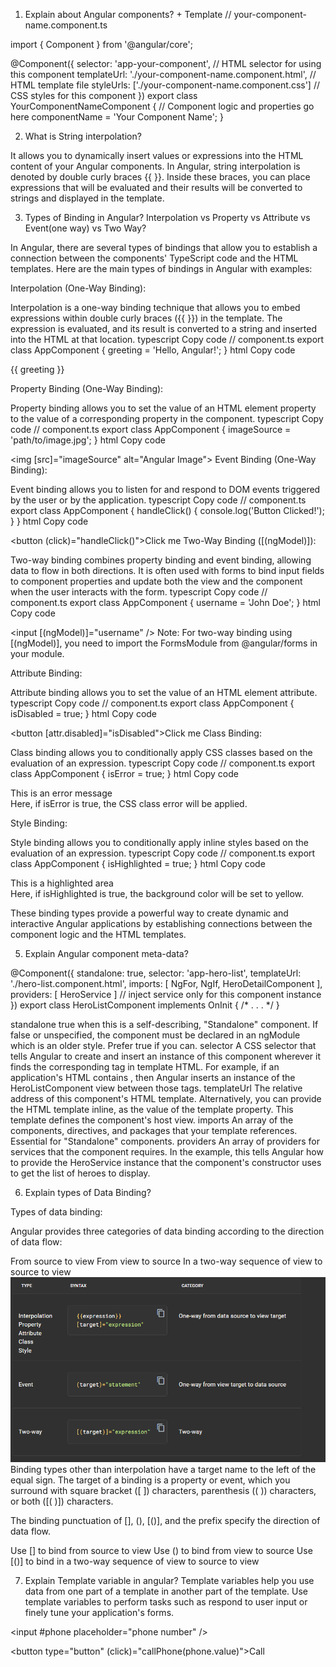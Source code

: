 1. Explain about Angular components? + Template
// your-component-name.component.ts

import { Component } from '@angular/core';

@Component({
  selector: 'app-your-component', // HTML selector for using this component
  templateUrl: './your-component-name.component.html', // HTML template file
  styleUrls: ['./your-component-name.component.css'] // CSS styles for this component
})
export class YourComponentNameComponent {
  // Component logic and properties go here
  componentName = 'Your Component Name';
}

2. What is String interpolation?

 It allows you to dynamically insert values or expressions into the HTML content of your Angular components. In Angular, string interpolation is denoted by double curly braces {{ }}. Inside these braces, you can place expressions that will be evaluated and their results will be converted to strings and displayed in the template.

 3. Types of Binding in Angular? Interpolation vs Property vs Attribute vs Event(one way) vs Two Way? 

 
In Angular, there are several types of bindings that allow you to establish a connection between the components' TypeScript code and the HTML templates. Here are the main types of bindings in Angular with examples:

Interpolation (One-Way Binding):

Interpolation is a one-way binding technique that allows you to embed expressions within double curly braces ({{ }}) in the template. The expression is evaluated, and its result is converted to a string and inserted into the HTML at that location.
typescript
Copy code
// component.ts
export class AppComponent {
  greeting = 'Hello, Angular!';
}
html
Copy code
<!-- component.html -->
<p>{{ greeting }}</p>
Property Binding (One-Way Binding):

Property binding allows you to set the value of an HTML element property to the value of a corresponding property in the component.
typescript
Copy code
// component.ts
export class AppComponent {
  imageSource = 'path/to/image.jpg';
}
html
Copy code
<!-- component.html -->
<img [src]="imageSource" alt="Angular Image">
Event Binding (One-Way Binding):

Event binding allows you to listen for and respond to DOM events triggered by the user or by the application.
typescript
Copy code
// component.ts
export class AppComponent {
  handleClick() {
    console.log('Button Clicked!');
  }
}
html
Copy code
<!-- component.html -->
<button (click)="handleClick()">Click me</button>
Two-Way Binding ([(ngModel)]):

Two-way binding combines property binding and event binding, allowing data to flow in both directions. It is often used with forms to bind input fields to component properties and update both the view and the component when the user interacts with the form.
typescript
Copy code
// component.ts
export class AppComponent {
  username = 'John Doe';
}
html
Copy code
<!-- component.html -->
<input [(ngModel)]="username" />
Note: For two-way binding using [(ngModel)], you need to import the FormsModule from @angular/forms in your module.

Attribute Binding:

Attribute binding allows you to set the value of an HTML element attribute.
typescript
Copy code
// component.ts
export class AppComponent {
  isDisabled = true;
}
html
Copy code
<!-- component.html -->
<button [attr.disabled]="isDisabled">Click me</button>
Class Binding:

Class binding allows you to conditionally apply CSS classes based on the evaluation of an expression.
typescript
Copy code
// component.ts
export class AppComponent {
  isError = true;
}
html
Copy code
<!-- component.html -->
<div [class.error]="isError">This is an error message</div>
Here, if isError is true, the CSS class error will be applied.

Style Binding:

Style binding allows you to conditionally apply inline styles based on the evaluation of an expression.
typescript
Copy code
// component.ts
export class AppComponent {
  isHighlighted = true;
}
html
Copy code
<!-- component.html -->
<div [style.background-color]="isHighlighted ? 'yellow' : 'white'">
  This is a highlighted area
</div>
Here, if isHighlighted is true, the background color will be set to yellow.

These binding types provide a powerful way to create dynamic and interactive Angular applications by establishing connections between the component logic and the HTML templates.

5. Explain Angular component meta-data?

@Component({
  standalone: true,
  selector:    'app-hero-list',
  templateUrl: './hero-list.component.html',
  imports:     [ NgFor, NgIf, HeroDetailComponent ],
  providers:  [ HeroService ] // inject service only for this component instance
})
export class HeroListComponent implements OnInit {
  /* . . . */
}

standalone	true when this is a self-describing, "Standalone" component. If false or unspecified, the component must be declared in an ngModule which is an older style. Prefer true if you can.
selector	A CSS selector that tells Angular to create and insert an instance of this component wherever it finds the corresponding tag in template HTML. For example, if an application's HTML contains <app-hero-list></app-hero-list>, then Angular inserts an instance of the HeroListComponent view between those tags.
templateUrl	The relative address of this component's HTML template. Alternatively, you can provide the HTML template inline, as the value of the template property. This template defines the component's host view.
imports	An array of the components, directives, and packages that your template references. Essential for "Standalone" components.
providers	An array of providers for services that the component requires. In the example, this tells Angular how to provide the HeroService instance that the component's constructor uses to get the list of heroes to display.

6. Explain types of Data Binding?

Types of data binding:

Angular provides three categories of data binding according to the direction of data flow:

From source to view
From view to source
In a two-way sequence of view to source to view
![Alt text](image.png)
Binding types other than interpolation have a target name to the left of the equal sign. The target of a binding is a property or event, which you surround with square bracket ([ ]) characters, parenthesis (( )) characters, or both ([( )]) characters.

The binding punctuation of [], (), [()], and the prefix specify the direction of data flow.

Use [] to bind from source to view
Use () to bind from view to source
Use [()] to bind in a two-way sequence of view to source to view

7. Explain Template variable in angular?
Template variables help you use data from one part of a template in another part of the template. Use template variables to perform tasks such as respond to user input or finely tune your application's forms.

<input #phone placeholder="phone number" />

<!-- lots of other elements -->

<!-- phone refers to the input element; pass its `value` to an event handler -->
<button type="button" (click)="callPhone(phone.value)">Call</button>

